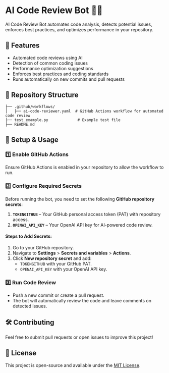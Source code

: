# AI Code Review Bot 🤖🚀  

AI Code Review Bot automates code analysis, detects potential issues, enforces best practices, and optimizes performance in your repository.  

## 📌 Features  
- Automated code reviews using AI  
- Detection of common coding issues  
- Performance optimization suggestions  
- Enforces best practices and coding standards  
- Runs automatically on new commits and pull requests  

## 📂 Repository Structure  
```
├── .github/workflows/
│   ├── ai-code-reviewer.yaml  # GitHub Actions workflow for automated code review
├── test_example.py             # Example test file
├── README.md                   
```

## 🚀 Setup & Usage  

### 1️⃣ Enable GitHub Actions  
Ensure GitHub Actions is enabled in your repository to allow the workflow to run.  

### 2️⃣ Configure Required Secrets  
Before running the bot, you need to set the following **GitHub repository secrets**:  

1. **`TOKENGITHUB`** – Your GitHub personal access token (PAT) with repository access.  
2. **`OPENAI_API_KEY`** – Your OpenAI API key for AI-powered code review.  

#### Steps to Add Secrets:  
1. Go to your GitHub repository.  
2. Navigate to **Settings** > **Secrets and variables** > **Actions**.  
3. Click **New repository secret** and add:  
   - `TOKENGITHUB` with your GitHub PAT.  
   - `OPENAI_API_KEY` with your OpenAI API key.  

### 3️⃣ Run Code Review  
- Push a new commit or create a pull request.  
- The bot will automatically review the code and leave comments on detected issues.  

## 🛠️ Contributing  
Feel free to submit pull requests or open issues to improve this project!  

## 📜 License  
This project is open-source and available under the [MIT License](LICENSE).  
